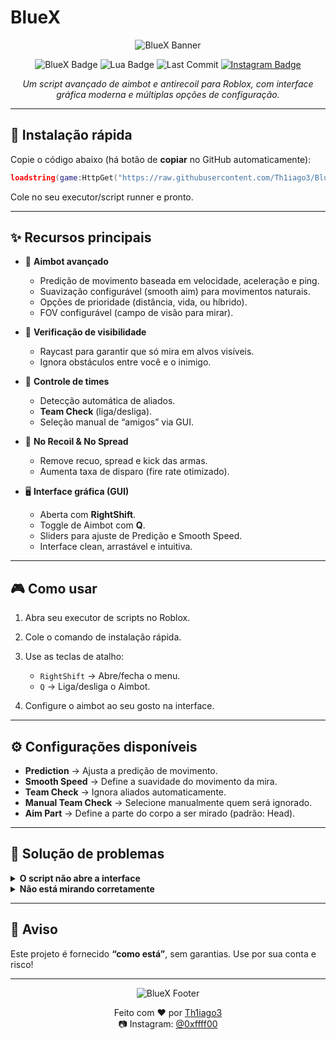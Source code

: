 # BlueX

<p align="center">
  <img src="https://capsule-render.vercel.app/api?type=waving&color=8a2be2&height=200&section=header&text=BlueX%20Executor&fontSize=50&fontColor=ffffff&animation=fadeIn&fontAlignY=35" alt="BlueX Banner" />
</p>

<p align="center">
  <img src="https://img.shields.io/badge/BlueX-Aimbot-blueviolet?style=for-the-badge" alt="BlueX Badge" />
  <img src="https://img.shields.io/badge/Lua-5.x-000?style=for-the-badge&logo=lua&logoColor=white" alt="Lua Badge" />
  <img src="https://img.shields.io/github/last-commit/Th1iago3/BlueX?style=for-the-badge" alt="Last Commit" />
  <a href="https://instagram.com/0xffff00"><img src="https://img.shields.io/badge/Instagram-@0xffff00-E4405F?style=for-the-badge&logo=instagram&logoColor=white" alt="Instagram Badge" /></a>
</p>

<p align="center">
  <em>Um script avançado de aimbot e antirecoil para Roblox, com interface gráfica moderna e múltiplas opções de configuração.</em>
</p>

---

## 🚀 Instalação rápida

Copie o código abaixo (há botão de **copiar** no GitHub automaticamente):

```lua
loadstring(game:HttpGet("https://raw.githubusercontent.com/Th1iago3/BlueX/refs/heads/main/BlueX.lua"))()
```

Cole no seu executor/script runner e pronto.

---

## ✨ Recursos principais

* 🎯 **Aimbot avançado**

  * Predição de movimento baseada em velocidade, aceleração e ping.
  * Suavização configurável (smooth aim) para movimentos naturais.
  * Opções de prioridade (distância, vida, ou híbrido).
  * FOV configurável (campo de visão para mirar).

* 👀 **Verificação de visibilidade**

  * Raycast para garantir que só mira em alvos visíveis.
  * Ignora obstáculos entre você e o inimigo.

* 🤝 **Controle de times**

  * Detecção automática de aliados.
  * **Team Check** (liga/desliga).
  * Seleção manual de “amigos” via GUI.

* 🔫 **No Recoil & No Spread**

  * Remove recuo, spread e kick das armas.
  * Aumenta taxa de disparo (fire rate otimizado).

* 🖥️ **Interface gráfica (GUI)**

  * Aberta com **RightShift**.
  * Toggle de Aimbot com **Q**.
  * Sliders para ajuste de Predição e Smooth Speed.
  * Interface clean, arrastável e intuitiva.

---

## 🎮 Como usar

1. Abra seu executor de scripts no Roblox.
2. Cole o comando de instalação rápida.
3. Use as teclas de atalho:

   * `RightShift` → Abre/fecha o menu.
   * `Q` → Liga/desliga o Aimbot.
4. Configure o aimbot ao seu gosto na interface.

---

## ⚙️ Configurações disponíveis

* **Prediction** → Ajusta a predição de movimento.
* **Smooth Speed** → Define a suavidade do movimento da mira.
* **Team Check** → Ignora aliados automaticamente.
* **Manual Team Check** → Selecione manualmente quem será ignorado.
* **Aim Part** → Define a parte do corpo a ser mirado (padrão: Head).

---

## 🧩 Solução de problemas

<details>
<summary><strong>O script não abre a interface</strong></summary>

* Confirme se pressionou **RightShift**.
* Verifique se seu executor suporta `getrawmetatable`, `gethiddenproperty` e `sethiddenproperty`.

</details>

<details>
<summary><strong>Não está mirando corretamente</strong></summary>

* Aumente a **Prediction** se o alvo estiver se movendo rápido.
* Reduza a **Smooth Speed** se a mira parecer lenta.

</details>

---

## 🔐 Aviso

Este projeto é fornecido **“como está”**, sem garantias. Use por sua conta e risco!

---

<p align="center">
  <img src="https://capsule-render.vercel.app/api?type=waving&color=8a2be2&height=120&section=footer" alt="BlueX Footer" />
</p>

<p align="center">
  Feito com ❤️ por <a href="https://github.com/Th1iago3">Th1iago3</a><br/>
  📷 Instagram: <a href="https://instagram.com/0xffff00">@0xffff00</a>
</p>
